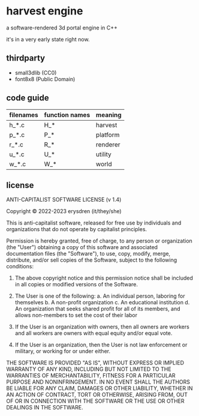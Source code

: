 # harvest engine

a software-rendered 3d portal engine in C++

it's in a very early state right now.

## thirdparty

* small3dlib (CC0)
* font8x8 (Public Domain)

## code guide

| filenames  | function names | meaning  |
|------------|----------------|----------|
| h_*.c      | H_*            | harvest  |
| p_*.c      | P_*            | platform |
| r_*.c      | R_*            | renderer |
| u_*.c      | U_*            | utility  |
| w_*.c      | W_*            | world    |

## license

ANTI-CAPITALIST SOFTWARE LICENSE (v 1.4)

Copyright © 2022-2023 erysdren (it/they/she)

This is anti-capitalist software, released for free use by individuals
and organizations that do not operate by capitalist principles.

Permission is hereby granted, free of charge, to any person or
organization (the "User") obtaining a copy of this software and
associated documentation files (the "Software"), to use, copy, modify,
merge, distribute, and/or sell copies of the Software, subject to the
following conditions:

  1. The above copyright notice and this permission notice shall be
  included in all copies or modified versions of the Software.

  2. The User is one of the following:
    a. An individual person, laboring for themselves
    b. A non-profit organization
    c. An educational institution
    d. An organization that seeks shared profit for all of its members,
    and allows non-members to set the cost of their labor

  3. If the User is an organization with owners, then all owners are
  workers and all workers are owners with equal equity and/or equal vote.

  4. If the User is an organization, then the User is not law enforcement
  or military, or working for or under either.

THE SOFTWARE IS PROVIDED "AS IS", WITHOUT EXPRESS OR IMPLIED WARRANTY OF
ANY KIND, INCLUDING BUT NOT LIMITED TO THE WARRANTIES OF MERCHANTABILITY,
FITNESS FOR A PARTICULAR PURPOSE AND NONINFRINGEMENT. IN NO EVENT SHALL
THE AUTHORS BE LIABLE FOR ANY CLAIM, DAMAGES OR OTHER LIABILITY, WHETHER
IN AN ACTION OF CONTRACT, TORT OR OTHERWISE, ARISING FROM, OUT OF OR IN
CONNECTION WITH THE SOFTWARE OR THE USE OR OTHER DEALINGS IN THE
SOFTWARE.
